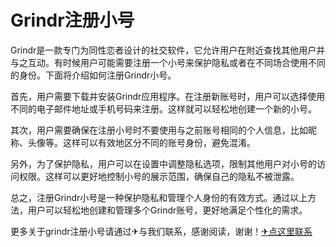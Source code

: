 # Grindr注册小号

Grindr是一款专门为同性恋者设计的社交软件，它允许用户在附近查找其他用户并与之互动。有时候用户可能需要注册一个小号来保护隐私或者在不同场合使用不同的身份。下面将介绍如何注册Grindr小号。

首先，用户需要下载并安装Grindr应用程序。在注册新账号时，用户可以选择使用不同的电子邮件地址或手机号码来注册。这样就可以轻松地创建一个新的小号。

其次，用户需要确保在注册小号时不要使用与之前账号相同的个人信息，比如昵称、头像等。这样可以有效地区分不同的账号身份，避免混淆。

另外，为了保护隐私，用户可以在设置中调整隐私选项，限制其他用户对小号的访问权限。这样可以更好地控制小号的展示范围，确保自己的隐私不被泄露。

总之，注册Grindr小号是一种保护隐私和管理个人身份的有效方式。通过以上方法，用户可以轻松地创建和管理多个Grindr账号，更好地满足个性化的需求。

更多关于grindr注册小号请通过✈与我们联系，感谢阅读，谢谢！[✈点这里联系](https://w.k02.cc)
